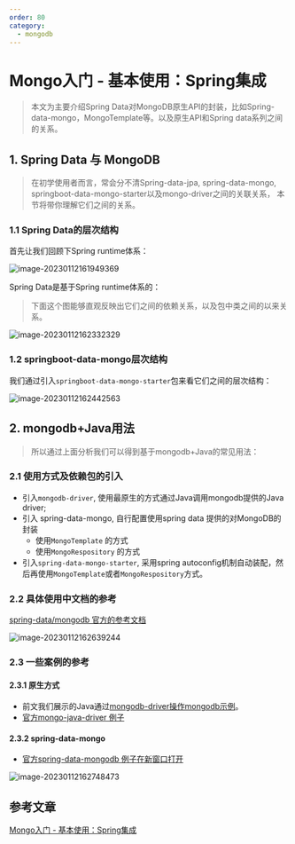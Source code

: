 ```yaml
---
order: 80
category:
  - mongodb
---
```


# Mongo入门 - 基本使用：Spring集成

> 本文为主要介绍Spring Data对MongoDB原生API的封装，比如Spring-data-mongo，MongoTemplate等。以及原生API和Spring data系列之间的关系。

## 1. Spring Data 与 MongoDB

> 在初学使用者而言，常会分不清Spring-data-jpa, spring-data-mongo, springboot-data-mongo-starter以及mongo-driver之间的关联关系， 本节将带你理解它们之间的关系。

### 1.1 Spring Data的层次结构

首先让我们回顾下Spring runtime体系：

![image-20230112161949369](https://zszblog.oss-cn-beijing.aliyuncs.com/zszblog/image-20230112161949369.png)

Spring Data是基于Spring runtime体系的：

> 下面这个图能够直观反映出它们之间的依赖关系，以及包中类之间的以来关系。

![image-20230112162332329](https://zszblog.oss-cn-beijing.aliyuncs.com/zszblog/image-20230112162332329.png)

### 1.2 springboot-data-mongo层次结构

我们通过引入`springboot-data-mongo-starter`包来看它们之间的层次结构：

![image-20230112162442563](https://zszblog.oss-cn-beijing.aliyuncs.com/zszblog/image-20230112162442563.png)

## 2. mongodb+Java用法

> 所以通过上面分析我们可以得到基于mongodb+Java的常见用法：

### 2.1 使用方式及依赖包的引入

- 引入`mongodb-driver`, 使用最原生的方式通过Java调用mongodb提供的Java driver;
- 引入 spring-data-mongo, 自行配置使用spring data 提供的对MongoDB的封装 
  - 使用`MongoTemplate` 的方式
  - 使用`MongoRespository` 的方式
- 引入`spring-data-mongo-starter`, 采用spring autoconfig机制自动装配，然后再使用`MongoTemplate`或者`MongoRespository`方式。

### 2.2 具体使用中文档的参考

[spring-data/mongodb 官方的参考文档](https://docs.spring.io/spring-data/mongodb/docs/3.0.3.RELEASE/reference/html/#preface)

![image-20230112162639244](https://zszblog.oss-cn-beijing.aliyuncs.com/zszblog/image-20230112162639244.png)

### 2.3 一些案例的参考

#### 2.3.1 原生方式

- 前文我们展示的Java通过[mongodb-driver操作mongodb示例]()。
- [官方mongo-java-driver 例子](http://mongodb.github.io/mongo-java-driver/3.12/driver/getting-started/quick-start/)

#### 2.3.2 spring-data-mongo

- [官方spring-data-mongodb 例子在新窗口打开](https://spring.io/projects/spring-data-mongodb#samples)

![image-20230112162748473](https://zszblog.oss-cn-beijing.aliyuncs.com/zszblog/image-20230112162748473.png)

## 参考文章

[Mongo入门 - 基本使用：Spring集成](https://pdai.tech/md/db/nosql-mongo/mongo-x-usage-5.html)